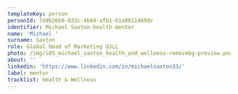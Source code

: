 ```yaml
---
templateKey: person
personId: 7ddb26b8-033c-4b84-afb1-b1a8011469dc
identifier: Michael Saxton-health-mentor
name: 'Michael '
surname: Saxton
role: Global Head of Marketing @JLL
photo: /img/i05_michael_saxton_health_and_wellness-removebg-preview.png
about: ''
linkedin: 'https://www.linkedin.com/in/michaelsaxton33/'
label: mentor
tracklist: Health & Wellness
---
```


